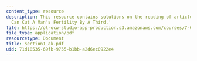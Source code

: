 ```yaml
---
content_type: resource
description: This resource contains solutions on the reading of article 'Mobile Phones
  Can Cut A Man's Fertility By A Third.'
file: https://ol-ocw-studio-app-production.s3.amazonaws.com/courses/7-014-introductory-biology-spring-2005/71d1853569fb9755b1bba2d6ec0922e4_section1_ak.pdf
file_type: application/pdf
resourcetype: Document
title: section1_ak.pdf
uid: 71d18535-69fb-9755-b1bb-a2d6ec0922e4
---
```


